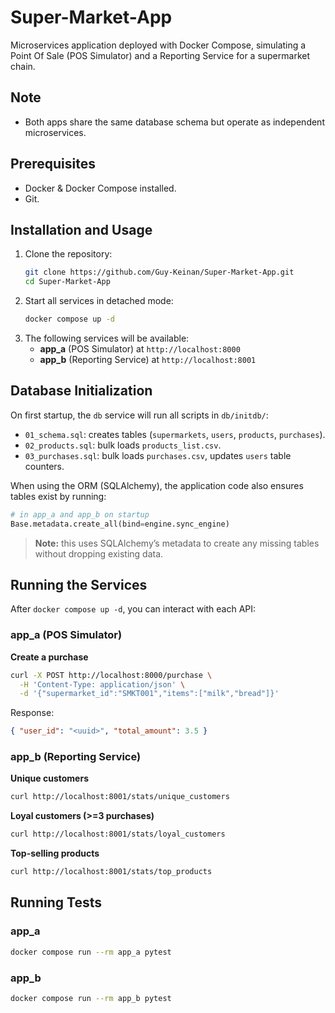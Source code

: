 # Super-Market-App

Microservices application deployed with Docker Compose, simulating a Point Of Sale (POS Simulator) and a Reporting Service for a supermarket chain.

## Note
- Both apps share the same database schema but operate as independent microservices.


## Prerequisites

- Docker & Docker Compose installed.
- Git.

## Installation and Usage

1. Clone the repository:
   ```bash
   git clone https://github.com/Guy-Keinan/Super-Market-App.git
   cd Super-Market-App
   ```
2. Start all services in detached mode:
   ```bash
   docker compose up -d
   ```
3. The following services will be available:
   - **app_a** (POS Simulator) at `http://localhost:8000`
   - **app_b** (Reporting Service) at `http://localhost:8001`

## Database Initialization

On first startup, the `db` service will run all scripts in `db/initdb/`:

- `01_schema.sql`: creates tables (`supermarkets`, `users`, `products`, `purchases`).
- `02_products.sql`: bulk loads `products_list.csv`.
- `03_purchases.sql`: bulk loads `purchases.csv`, updates `users` table counters.

When using the ORM (SQLAlchemy), the application code also ensures tables exist by running:

```python
# in app_a and app_b on startup
Base.metadata.create_all(bind=engine.sync_engine)
``` 

> **Note:** this uses SQLAlchemy’s metadata to create any missing tables without dropping existing data.

## Running the Services

After `docker compose up -d`, you can interact with each API:

### app_a (POS Simulator)

**Create a purchase**

```bash
curl -X POST http://localhost:8000/purchase \
  -H 'Content-Type: application/json' \
  -d '{"supermarket_id":"SMKT001","items":["milk","bread"]}'
```

Response:
```json
{ "user_id": "<uuid>", "total_amount": 3.5 }
```

### app_b (Reporting Service)

**Unique customers**
```bash
curl http://localhost:8001/stats/unique_customers
```

**Loyal customers (>=3 purchases)**
```bash
curl http://localhost:8001/stats/loyal_customers
```

**Top-selling products**
```bash
curl http://localhost:8001/stats/top_products
```

## Running Tests

### app_a

```bash
docker compose run --rm app_a pytest
```

### app_b

```bash
docker compose run --rm app_b pytest
```
